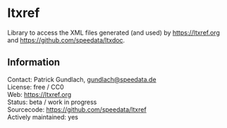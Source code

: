 ltxref
======

Library to access the XML files generated (and used) by <https://ltxref.org> and <https://github.com/speedata/ltxdoc>.

Information
-----------


Contact: Patrick Gundlach, gundlach@speedata.de<br>
License: free / CC0<br>
Web: https://ltxref.org<br>
Status: beta / work in progress<br>
Sourcecode: https://github.com/speedata/ltxref<br>
Actively maintained: yes
